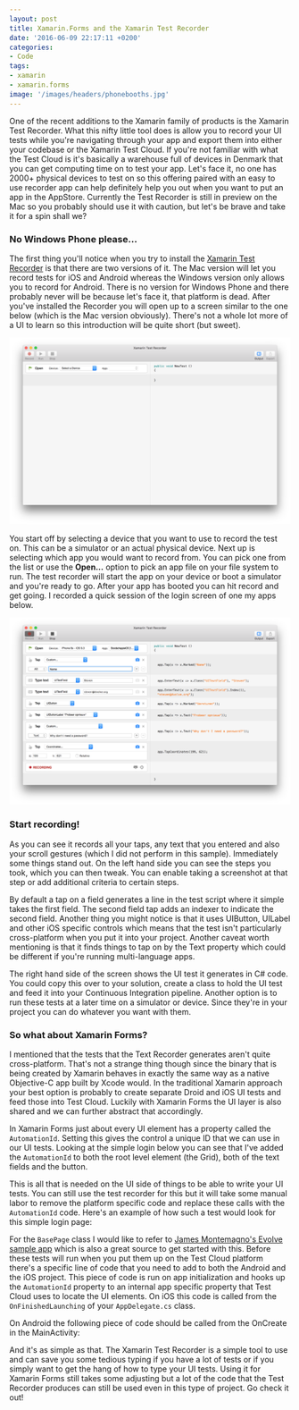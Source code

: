 ```yaml
---
layout: post
title: Xamarin.Forms and the Xamarin Test Recorder
date: '2016-06-09 22:17:11 +0200'
categories:
- Code
tags:
- xamarin
- xamarin.forms
image: '/images/headers/phonebooths.jpg'
---
```


One of the recent additions to the Xamarin family of products is the Xamarin Test Recorder. What this nifty little tool does is allow you to record your UI tests while you're navigating through your app and export them into either your codebase or the Xamarin Test Cloud. If you're not familiar with what the Test Cloud is it's basically a warehouse full of devices in Denmark that you can get computing time on to test your app. Let's face it, no one has 2000+ physical devices to test on so this offering paired with an easy to use recorder app can help definitely help you out when you want to put an app in the AppStore. Currently the Test Recorder is still in preview on the Mac so you probably should use it with caution, but let's be brave and take it for a spin shall we?

### No Windows Phone please...

The first thing you'll notice when you try to install the [Xamarin Test Recorder](https://www.xamarin.com/test-cloud/recorder) is that there are two versions of it. The Mac version will let you record tests for iOS and Android whereas the Windows version only allows you to record for Android. There is no version for Windows Phone and there probably never will be because let's face it, that platform is dead. After you've installed the Recorder you will open up to a screen similar to the one below (which is the Mac version obviously). There's not a whole lot more of a UI to learn so this introduction will be quite short (but sweet).

![testrecorder](/images/posts/testrecorder.png)

You start off by selecting a device that you want to use to record the test on. This can be a simulator or an actual physical device. Next up is selecting which app you would want to record from. You can pick one from the list or use the **Open...** option to pick an app file on your file system to run. The test recorder will start the app on your device or boot a simulator and you're ready to go. After your app has booted you can hit record and get going. I recorded a quick session of the login screen of one my apps below.

![boodschappielogin](/images/posts/boodschappielogin.png)

### Start recording!

As you can see it records all your taps, any text that you entered and also your scroll gestures (which I did not perform in this sample). Immediately some things stand out. On the left hand side you can see the steps you took, which you can then tweak. You can enable taking a screenshot at that step or add additional criteria to certain steps.

By default a tap on a field generates a line in the test script where it simple takes the first field. The second field tap adds an indexer to indicate the second field. Another thing you might notice is that it uses UIButton, UILabel and other iOS specific controls which means that the test isn't particularly cross-platform when you put it into your project. Another caveat worth mentioning is that it finds things to tap on by the Text property which could be different if you're running multi-language apps.

The right hand side of the screen shows the UI test it generates in C# code. You could copy this over to your solution, create a class to hold the UI test and feed it into your Continuous Integration pipeline. Another option is to run these tests at a later time on a simulator or device. Since they're in your project you can do whatever you want with them.

### So what about Xamarin Forms?

I mentioned that the tests that the Text Recorder generates aren't quite cross-platform. That's not a strange thing though since the binary that is being created by Xamarin behaves in exactly the same way as a native Objective-C app built by Xcode would. In the traditional Xamarin approach your best option is probably to create separate Droid and iOS UI tests and feed those into Test Cloud. Luckily with Xamarin Forms the UI layer is also shared and we can further abstract that accordingly.

In Xamarin Forms just about every UI element has a property called the `AutomationId`. Setting this gives the control a unique ID that we can use in our UI tests. Looking at the simple login below you can see that I've added the `AutomationId` to both the root level element (the Grid), both of the text fields and the button.

<script src="https://gist.github.com/sthewissen/657760e02ad528a270c52d9fbdf93102.js"></script>

This is all that is needed on the UI side of things to be able to write your UI tests. You can still use the test recorder for this but it will take some manual labor to remove the platform specific code and replace these calls with the `AutomationId` code. Here's an example of how such a test would look for this simple login page:

<script src="https://gist.github.com/sthewissen/34bf0419d82c1c54e62a6a60b01d79f7.js"></script>

For the `BasePage` class I would like to refer to [James Montemagno's Evolve sample app](https://github.com/xamarinhq/app-evolve/blob/master/src/XamarinEvolve.UITests/BasePage.cs) which is also a great source to get started with this. Before these tests will run when you put them up on the Test Cloud platform there's a specific line of code that you need to add to both the Android and the iOS project. This piece of code is run on app initialization and hooks up the `AutomationId` property to an internal app specific property that Test Cloud uses to locate the UI elements. On iOS this code is called from the `OnFinishedLaunching` of your `AppDelegate.cs` class.

<script src="https://gist.github.com/sthewissen/7210d9efa94f7b0a7dc4131324fd1448.js"></script>

On Android the following piece of code should be called from the OnCreate in the MainActivity:

<script src="https://gist.github.com/sthewissen/7e58e3612619697bfd2def7c0533bbd0.js"></script>

And it's as simple as that. The Xamarin Test Recorder is a simple tool to use and can save you some tedious typing if you have a lot of tests or if you simply want to get the hang of how to type your UI tests. Using it for Xamarin Forms still takes some adjusting but a lot of the code that the Test Recorder produces can still be used even in this type of project. Go check it out!
